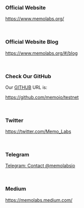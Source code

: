 ### Official Website

https://www.memolabs.org/

&nbsp;

### Official Website Blog

https://www.memolabs.org/#/blog

&nbsp; 

### Check Our GitHub

Our [GITHUB](https://github.com/memoio/testnet) URL is:

https://github.com/memoio/testnet

&nbsp;

### Twitter

https://twitter.com/Memo_Labs

&nbsp;

### Telegram

[Telegram: Contact @memolabsio](https://t.me/memolabsio)

&nbsp;

### Medium

https://memolabs.medium.com/
